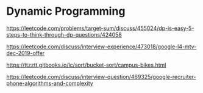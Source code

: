 # Dynamic Programming

 https://leetcode.com/problems/target-sum/discuss/455024/dp-is-easy-5-steps-to-think-through-dp-questions/424058 

 https://leetcode.com/discuss/interview-experience/473018/google-l4-mtv-dec-2019-offer 

 https://ttzztt.gitbooks.io/lc/sort/bucket-sort/campus-bikes.html 

 https://leetcode.com/discuss/interview-question/469325/google-recruiter-phone-algorithms-and-complexity 

